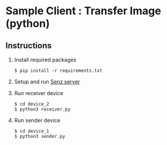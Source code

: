 # Sample Client : Transfer Image (python)

## Instructions
1. Install required packages
    ```
    $ pip install -r requirements.txt
    ```

2. Setup and run [Senz server](/../../senz-server/README.md)

3. Run receiver device
    ```
    $ cd device_2
    $ python3 receiver.py
    ```
    
     
4. Run sender device
    ```
    $ cd device_1
    $ python3 sender.py
    ```